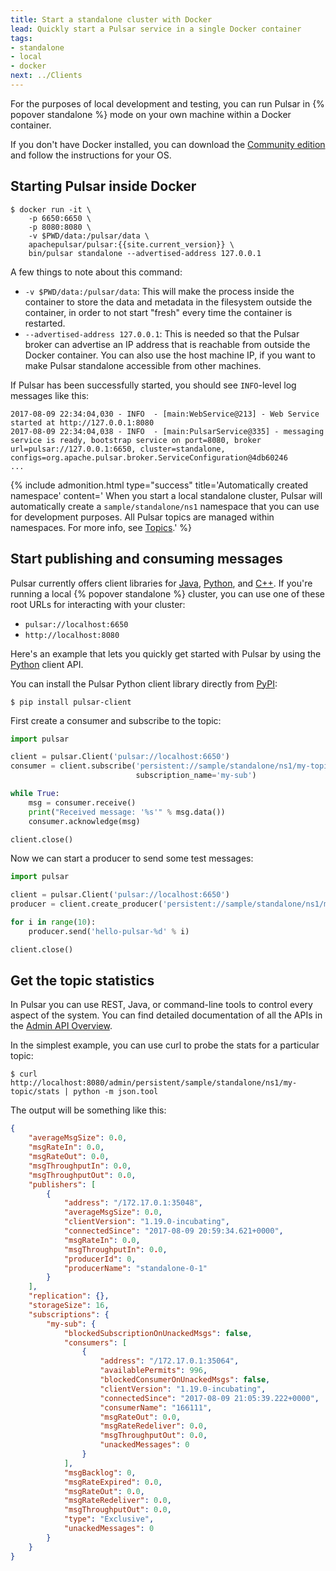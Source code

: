 ```yaml
---
title: Start a standalone cluster with Docker
lead: Quickly start a Pulsar service in a single Docker container
tags:
- standalone
- local
- docker
next: ../Clients
---
```



For the purposes of local development and testing, you can run Pulsar in {% popover standalone %}
mode on your own machine within a Docker container.

If you don't have Docker installed, you can download the [Community edition](https://www.docker.com/community-edition)
and follow the instructions for your OS.

## Starting Pulsar inside Docker

```shell
$ docker run -it \
    -p 6650:6650 \
    -p 8080:8080 \
    -v $PWD/data:/pulsar/data \
    apachepulsar/pulsar:{{site.current_version}} \
    bin/pulsar standalone --advertised-address 127.0.0.1
```

A few things to note about this command:
 * `-v $PWD/data:/pulsar/data`: This will make the process inside the container to store the
   data and metadata in the filesystem outside the container, in order to not start "fresh" every
   time the container is restarted.
 * `--advertised-address 127.0.0.1`: This is needed so that the Pulsar broker can advertise an IP
   address that is reachable from outside the Docker container. You can also use the host machine IP,
   if you want to make Pulsar standalone accessible from other machines.

If Pulsar has been successfully started, you should see `INFO`-level log messages like this:

```
2017-08-09 22:34:04,030 - INFO  - [main:WebService@213] - Web Service started at http://127.0.0.1:8080
2017-08-09 22:34:04,038 - INFO  - [main:PulsarService@335] - messaging service is ready, bootstrap service on port=8080, broker url=pulsar://127.0.0.1:6650, cluster=standalone, configs=org.apache.pulsar.broker.ServiceConfiguration@4db60246
...
```

{% include admonition.html type="success" title='Automatically created namespace' content='
When you start a local standalone cluster, Pulsar will automatically create a `sample/standalone/ns1`
namespace that you can use for development purposes. All Pulsar topics are managed within namespaces.
For more info, see [Topics](../ConceptsAndArchitecture#Topics).' %}


## Start publishing and consuming messages

Pulsar currently offers client libraries for [Java](../../clients/Java), [Python](../../clients/Python),
and [C++](../../clients/Cpp). If you're running a local {% popover standalone %} cluster, you can
use one of these root URLs for interacting with your cluster:

* `pulsar://localhost:6650`
* `http://localhost:8080`

Here's an example that lets you quickly get started with Pulsar by using the [Python](../../clients/Python)
client API.

You can install the Pulsar Python client library directly from [PyPI](https://pypi.org/project/pulsar-client/):

```shell
$ pip install pulsar-client
```

First create a consumer and subscribe to the topic:

```python
import pulsar

client = pulsar.Client('pulsar://localhost:6650')
consumer = client.subscribe('persistent://sample/standalone/ns1/my-topic',
                            subscription_name='my-sub')

while True:
    msg = consumer.receive()
    print("Received message: '%s'" % msg.data())
    consumer.acknowledge(msg)

client.close()
```

Now we can start a producer to send some test messages:

```python
import pulsar

client = pulsar.Client('pulsar://localhost:6650')
producer = client.create_producer('persistent://sample/standalone/ns1/my-topic')

for i in range(10):
    producer.send('hello-pulsar-%d' % i)

client.close()
```


## Get the topic statistics

In Pulsar you can use REST, Java, or command-line tools to control every aspect of the system.
You can find detailed documentation of all the APIs in the [Admin API Overview](../../admin-api/overview).

In the simplest example, you can use curl to probe the stats for a particular topic:

```shell
$ curl http://localhost:8080/admin/persistent/sample/standalone/ns1/my-topic/stats | python -m json.tool
```

The output will be something like this:

```json
{
    "averageMsgSize": 0.0,
    "msgRateIn": 0.0,
    "msgRateOut": 0.0,
    "msgThroughputIn": 0.0,
    "msgThroughputOut": 0.0,
    "publishers": [
        {
            "address": "/172.17.0.1:35048",
            "averageMsgSize": 0.0,
            "clientVersion": "1.19.0-incubating",
            "connectedSince": "2017-08-09 20:59:34.621+0000",
            "msgRateIn": 0.0,
            "msgThroughputIn": 0.0,
            "producerId": 0,
            "producerName": "standalone-0-1"
        }
    ],
    "replication": {},
    "storageSize": 16,
    "subscriptions": {
        "my-sub": {
            "blockedSubscriptionOnUnackedMsgs": false,
            "consumers": [
                {
                    "address": "/172.17.0.1:35064",
                    "availablePermits": 996,
                    "blockedConsumerOnUnackedMsgs": false,
                    "clientVersion": "1.19.0-incubating",
                    "connectedSince": "2017-08-09 21:05:39.222+0000",
                    "consumerName": "166111",
                    "msgRateOut": 0.0,
                    "msgRateRedeliver": 0.0,
                    "msgThroughputOut": 0.0,
                    "unackedMessages": 0
                }
            ],
            "msgBacklog": 0,
            "msgRateExpired": 0.0,
            "msgRateOut": 0.0,
            "msgRateRedeliver": 0.0,
            "msgThroughputOut": 0.0,
            "type": "Exclusive",
            "unackedMessages": 0
        }
    }
}
```
